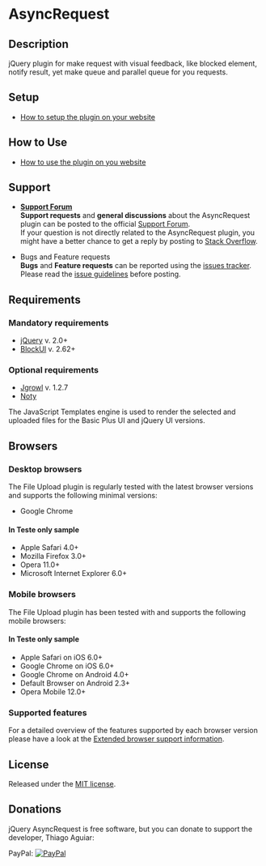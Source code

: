 AsyncRequest
============

## Description

jQuery plugin for make request with visual feedback, like blocked element, notify result, yet make queue and parallel queue for you requests.

## Setup
* [How to setup the plugin on your website](https://github.com/Taguiar84/AsyncRequest/wiki/Setup)

## How to Use
* [How to use the plugin on you website]()

## Support

* **[Support Forum](https://www)**  
**Support requests** and **general discussions** about the AsyncRequest plugin can be posted to the official
[Support Forum](https://www).  
If your question is not directly related to the AsyncRequest plugin, you might have a better chance to get a reply by posting to [Stack Overflow](http://stackoverflow.com/questions/tagged/AsyncRequest).

* Bugs and Feature requests  
**Bugs** and **Feature requests** can be reported using the [issues tracker](https://github.com/Taguiar84/AsyncRequest/issues).  
Please read the [issue guidelines](https://github.com/Taguiar84/AsyncRequest/tree/master/CONTRIBUTING.md) before posting.

## Requirements

### Mandatory requirements
* [jQuery](http://jquery.com/) v. 2.0+
* [BlockUI](http://www.malsup.com/jquery/block/) v. 2.62+


### Optional requirements
* [Jgrowl](https://github.com/stanlemon/jGrowl) v. 1.2.7
* [Noty](http://needim.github.io/noty/)

The JavaScript Templates engine is used to render the selected and uploaded files for the Basic Plus UI and jQuery UI versions.


## Browsers

### Desktop browsers
The File Upload plugin is regularly tested with the latest browser versions and supports the following minimal versions:

* Google Chrome

#### In Teste only sample
* Apple Safari 4.0+
* Mozilla Firefox 3.0+
* Opera 11.0+
* Microsoft Internet Explorer 6.0+

### Mobile browsers
The File Upload plugin has been tested with and supports the following mobile browsers:

#### In Teste only sample
* Apple Safari on iOS 6.0+
* Google Chrome on iOS 6.0+
* Google Chrome on Android 4.0+
* Default Browser on Android 2.3+
* Opera Mobile 12.0+

### Supported features
For a detailed overview of the features supported by each browser version please have a look at the [Extended browser support information](https://github.com/blueimp/jQuery-File-Upload/wiki/Browser-support).



## License
Released under the [MIT license](http://www.opensource.org/licenses/MIT).


## Donations
jQuery AsyncRequest is free software, but you can donate to support the developer, Thiago Aguiar:

PayPal: [![PayPal](https://www.paypalobjects.com/en_US/i/btn/btn_donateCC_LG.gif)](https://www.paypal.com/cgi-bin/webscr?cmd=_s-xclick&hosted_button_id=PQW4J6XGV92LG)



